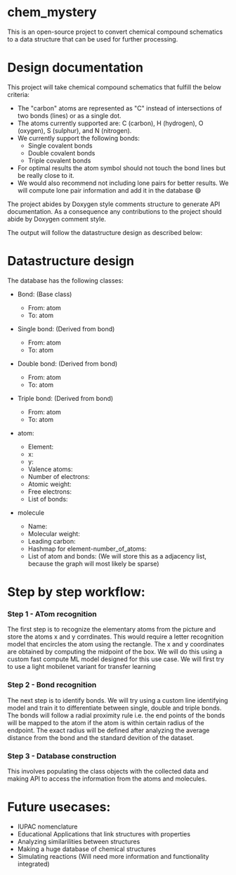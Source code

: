 # chem_mystery
This is an open-source project to convert chemical compound schematics to a data structure that can be used for further processing.

# Design documentation
This project will take chemical compound schematics that fulfill the below criteria:

- The "carbon" atoms are represented as "C" instead of intersections of two bonds (lines) or as a single dot.
- The atoms currently supported are: C (carbon), H (hydrogen), O (oxygen), S (sulphur), and N (nitrogen).
- We currently support the following bonds:
  - Single covalent bonds
  - Double covalent bonds
  - Triple covalent bonds
- For optimal results the atom symbol should not touch the bond lines but be really close to it.
- We would also recommend not including lone pairs for better results. We will compute lone pair information and add it in the database 😄

The project abides by Doxygen style comments structure to generate API documentation. As a consequence any contributions to the project should abide by Doxygen comment style. 

The output will follow the datastructure design as described below:

# Datastructure design
The database has the following classes:

- Bond: (Base class)
  - From: atom
  - To: atom
- Single bond: (Derived from bond)
  - From: atom
  - To: atom
- Double bond: (Derived from bond)
  - From: atom
  - To: atom
- Triple bond: (Derived from bond)
  - From: atom
  - To: atom

- atom:
  - Element:
  - x:
  - y:
  - Valence atoms:
  - Number of electrons:
  - Atomic weight: 
  - Free electrons:
  - List of bonds: <list of Bonds>

- molecule
  - Name:
  - Molecular weight:
  - Leading carbon:
  - Hashmap for element-number_of_atoms:
  - List of atom and bonds: (We will store this as a adjacency list, because the graph will most likely be sparse)
  
# Step by step workflow:
  
### Step 1 - ATom recognition
  The first step is to recognize the elementary atoms from the picture and store the atoms x and y corrdinates. This would require a letter recognition model that encircles the atom using the rectangle. The x and y coordinates are obtained by computing the midpoint of the box. We will do this using a custom fast compute ML model designed for this use case. We will first try to use a light mobilenet variant for transfer learning
  
### Step 2 - Bond recognition
  The next step is to identify bonds. We will try using a custom line identifying model and train it to differentiate between single, double and triple bonds. The bonds will follow a radial proximity rule i.e. the end points of the bonds will be mapped to the atom if the atom is within certain radius of the endpoint. The exact radius will be defined after analyzing the average distance from the bond and the standard devition of the dataset.
  
### Step 3 - Database construction
  This involves populating the class objects with the collected data and making API to access the information from the atoms and molecules.
  
# Future usecases:
  - IUPAC nomenclature
  - Educational Applications that link structures with properties
  - Analyzing similarilities between structures
  - Making a huge database of chemical structures
  - Simulating reactions (Will need more information and functionality integrated)
  

